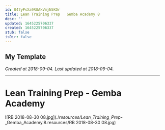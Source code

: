 ```yaml
---
id: 047yPsXa9RUAkVmjN5KDr
title: Lean Training Prep   Gemba Academy 8
desc: ''
updated: 1645225706337
created: 1645225706337
stub: false
isDir: false
---
```

My Template
---

_Created at 2018-09-04._
_Last updated at 2018-09-04._




---

# Lean Training Prep - Gemba Academy


![RB 2018-08-30 08.jpg](./_resources/Lean_Training_Prep_-_Gemba_Academy.8.resources/RB 2018-08-30 08.jpg)

